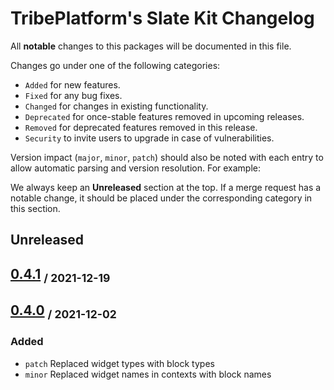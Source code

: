 # TribePlatform's Slate Kit Changelog

All **notable** changes to this packages will be documented in this file.

Changes go under one of the following categories:

- `Added` for new features.
- `Fixed` for any bug fixes.
- `Changed` for changes in existing functionality.
- `Deprecated` for once-stable features removed in upcoming releases.
- `Removed` for deprecated features removed in this release.
- `Security` to invite users to upgrade in case of vulnerabilities.

Version impact (`major`, `minor`, `patch`) should also be noted with each entry to allow automatic parsing and version resolution.
For example:

We always keep an **Unreleased** section at the top. If a merge request has a notable change,
it should be placed under the corresponding category in this section.

## Unreleased

## [0.4.1](https://gitlab.com/tribeplatform/tribe-neo/tags/slate-kit-0.4.1) <sub>/ 2021-12-19</sub>

## [0.4.0](https://gitlab.com/tribeplatform/tribe-neo/tags/2.0.0) <sub>/ 2021-12-02</sub>

### Added

- `patch` Replaced widget types with block types
- `minor` Replaced widget names in contexts with block names
